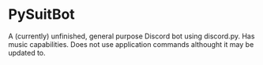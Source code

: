 # PySuitBot
A (currently) unfinished, general purpose Discord bot using discord.py. Has music capabilities. Does not use application commands althought it may be updated to.
